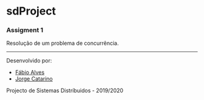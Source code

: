 # sdProject
### Assigment 1

Resolução de um problema de concurrência.
***
Desenvolvido por:
+ [Fábio Alves](https://github.com/fabioal0)
+ [Jorge Catarino](https://github.com/JPCatarino)

Projecto de Sistemas Distríbuidos - 2019/2020
